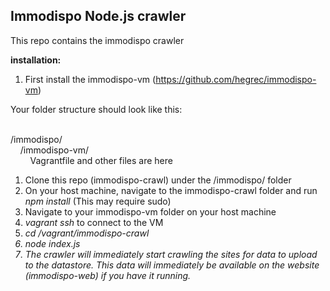 <h2>Immodispo Node.js crawler</h2>

This repo contains the immodispo crawler




**installation:**

1. First install the immodispo-vm (<a href="https://github.com/hegrec/immodispo-vm">https://github.com/hegrec/immodispo-vm</a>)


Your folder structure should look like this:
<br><br>
<div>/immodispo/</div>
<div>&nbsp;&nbsp;&nbsp;&nbsp;/immodispo-vm/</div>
<div>&nbsp;&nbsp;&nbsp;&nbsp;&nbsp;&nbsp;&nbsp;&nbsp;Vagrantfile and other files are here</div>



1. Clone this repo (immodispo-crawl) under the /immodispo/ folder
2. On your host machine, navigate to the immodispo-crawl folder and run <i>npm install</i> (This may require sudo)
1. Navigate to your immodispo-vm folder on your host machine
2. <i>vagrant ssh</i> to connect to the VM
3. <i>cd /vagrant/immodispo-crawl<i>
4. <i>node index.js</i>
5. The crawler will immediately start crawling the sites for data to upload to the datastore. 
This data will immediately be available on the website (immodispo-web) if you have it running.
